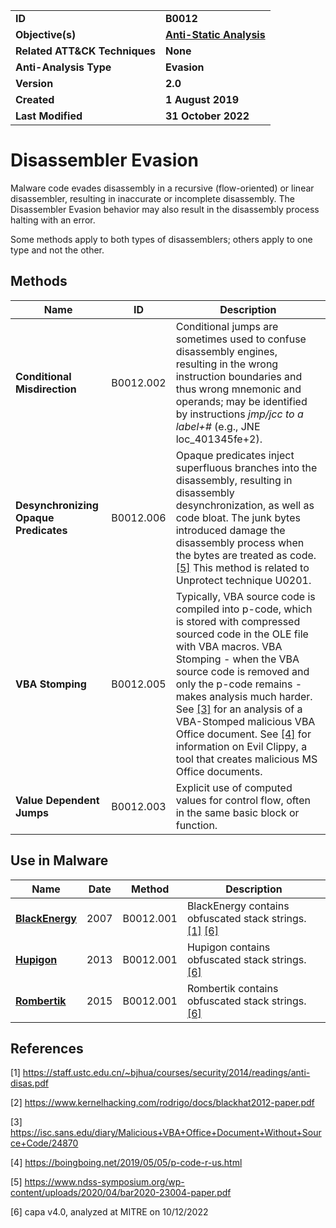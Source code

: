 <table>
<tr>
<td><b>ID</b></td>
<td><b>B0012</b></td>
</tr>
<tr>
<td><b>Objective(s)</b></td>
<td><b><a href="../anti-static-analysis">Anti-Static Analysis</a></b></td>
</tr>
<tr>
<td><b>Related ATT&CK Techniques</b></td>
<td><b>None</b></td>
</tr>
<tr>
<td><b>Anti-Analysis Type</b></td>
<td><b>Evasion</b></td>
</tr>
<tr>
<td><b>Version</b></td>
<td><b>2.0</b></td>
</tr>
<tr>
<td><b>Created</b></td>
<td><b>1 August 2019</b></td>
</tr>
<tr>
<td><b>Last Modified</b></td>
<td><b>31 October 2022</b></td>
</tr>
</table>

# Disassembler Evasion

Malware code evades disassembly in a recursive (flow-oriented) or linear disassembler, resulting in inaccurate or incomplete disassembly. The Disassembler Evasion behavior may also result in the disassembly process halting with an error.

Some methods apply to both types of disassemblers; others apply to one type and not the other. 

## Methods

|Name|ID|Description|
|---|---|---|
|**Conditional Misdirection**|B0012.002|Conditional jumps are sometimes used to confuse disassembly engines, resulting in the wrong instruction boundaries and thus wrong mnemonic and operands; may be identified by instructions *jmp/jcc to a label+#* (e.g., JNE loc_401345fe+2).|
|**Desynchronizing Opaque Predicates**|B0012.006|Opaque predicates inject superfluous branches into the disassembly, resulting in disassembly desynchronization, as well as code bloat. The junk bytes introduced damage the disassembly process when the bytes are treated as code. [[5]](#5) This method is related to Unprotect technique U0201.|
|**VBA Stomping**|B0012.005|Typically, VBA source code is compiled into p-code, which is stored with compressed sourced code in the OLE file with VBA macros. VBA Stomping - when the VBA source code is removed and only the p-code remains - makes analysis much harder. See [[3]](#3) for an analysis of a VBA-Stomped malicious VBA Office document. See [[4]](#4) for information on Evil Clippy, a tool that creates malicious MS Office documents.|
|**Value Dependent Jumps**|B0012.003|Explicit use of computed values for control flow, often in the same basic block or function.|

## Use in Malware

|Name|Date|Method|Description|
|---|---|---|---|
|[**BlackEnergy**](../xample-malware/blackenergy.md)|2007|B0012.001|BlackEnergy contains obfuscated stack strings. [[1]](#1) [[6]](#6)|
|[**Hupigon**](../xample-malware/hupigon.md)|2013|B0012.001|Hupigon contains obfuscated stack strings. [[6]](#6)|
|[**Rombertik**](../xample-malware/rombertik.md)|2015|B0012.001|Rombertik contains obfuscated stack strings. [[6]](#6)|

## References

<a name="1">[1]</a> https://staff.ustc.edu.cn/~bjhua/courses/security/2014/readings/anti-disas.pdf

<a name="2">[2]</a> https://www.kernelhacking.com/rodrigo/docs/blackhat2012-paper.pdf

<a name="3">[3]</a> https://isc.sans.edu/diary/Malicious+VBA+Office+Document+Without+Source+Code/24870

<a name="4">[4]</a> https://boingboing.net/2019/05/05/p-code-r-us.html

<a name="5">[5]</a> https://www.ndss-symposium.org/wp-content/uploads/2020/04/bar2020-23004-paper.pdf

<a name="6">[6]</a> capa v4.0, analyzed at MITRE on 10/12/2022

